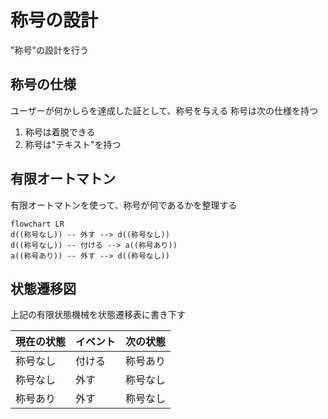 # 称号の設計

"称号"の設計を行う

## 称号の仕様

ユーザーが何かしらを達成した証として、称号を与える
称号は次の仕様を持つ

1. 称号は着脱できる
2. 称号は"テキスト"を持つ

## 有限オートマトン

有限オートマトンを使って、称号が何であるかを整理する

```mermaid
flowchart LR
d((称号なし)) -- 外す --> d((称号なし))
d((称号なし)) -- 付ける --> a((称号あり))
a((称号あり)) -- 外す --> d((称号なし))
```

## 状態遷移図

上記の有限状態機械を状態遷移表に書き下す

| 現在の状態 | イベント | 次の状態 |
| ---------- | -------- | -------- |
| 称号なし   | 付ける   | 称号あり |
| 称号なし   | 外す     | 称号なし |
| 称号あり   | 外す     | 称号なし |
